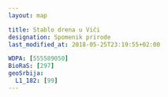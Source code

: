 ```yaml
---
layout: map

title: Stablo drena u Viči
designation: Spomenik prirode
last_modified_at: 2018-05-25T23:19:55+02:00

WDPA: [555589050]
BioRaS: [297]
geoSrbija:
  L1_182: [99]
---
```


